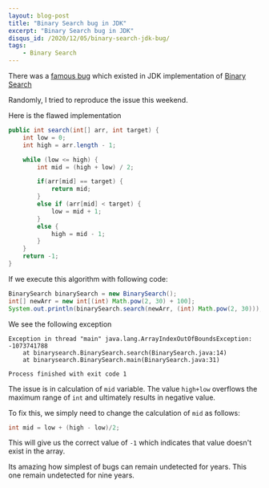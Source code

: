 ```yaml
---
layout: blog-post
title: "Binary Search bug in JDK"
excerpt: "Binary Search bug in JDK"
disqus_id: /2020/12/05/binary-search-jdk-bug/
tags:
    - Binary Search
---
```


There was a [famous bug](https://ai.googleblog.com/2006/06/extra-extra-read-all-about-it-nearly.html) which existed in JDK implementation of [Binary Search](https://en.wikipedia.org/wiki/Binary_search_algorithm)


Randomly, I tried to reproduce the issue this weekend.

Here is the flawed implementation

```java
public int search(int[] arr, int target) {
    int low = 0;
    int high = arr.length - 1;

    while (low <= high) {
        int mid = (high + low) / 2;

        if(arr[mid] == target) {
            return mid;
        }
        else if (arr[mid] < target) {
            low = mid + 1;
        }
        else {
            high = mid - 1;
        }
    }
    return -1;
}
```

If we execute this algorithm with following code:

```java
BinarySearch binarySearch = new BinarySearch();
int[] newArr = new int[(int) Math.pow(2, 30) + 100];
System.out.println(binarySearch.search(newArr, (int) Math.pow(2, 30)));
```

We see the following exception

```console
Exception in thread "main" java.lang.ArrayIndexOutOfBoundsException: -1073741788
	at binarysearch.BinarySearch.search(BinarySearch.java:14)
	at binarysearch.BinarySearch.main(BinarySearch.java:31)

Process finished with exit code 1
```

The issue is in calculation of `mid` variable. The value `high+low` overflows
the maximum range of `int` and ultimately results in negative value.

To fix this, we simply need to change the calculation of `mid` as follows:

```java
int mid = low + (high - low)/2;
```

This will give us the correct value of `-1` which indicates that value doesn't
exist in the array.

Its amazing how simplest of bugs can remain undetected for years. This one
remain undetected for nine years.

